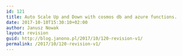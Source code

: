 ```yaml
---
id: 121
title: Auto Scale Up and Down with cosmos db and azure functions.
date: 2017-10-10T15:30:10+02:00
author: Janusz Nowak
layout: revision
guid: http://blog.janono.pl/2017/10/120-revision-v1/
permalink: /2017/10/120-revision-v1/
---
```

